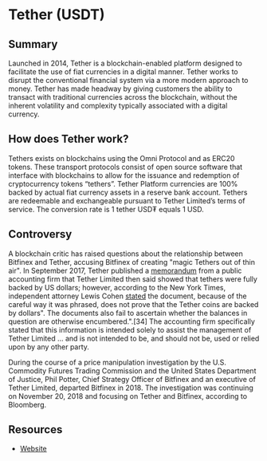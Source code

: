 # Tether (USDT)

## Summary

Launched in 2014, Tether is a blockchain-enabled platform designed to facilitate the use of fiat currencies in a digital manner. Tether works to disrupt the conventional financial system via a more modern approach to money. Tether has made headway by giving customers the ability to transact with traditional currencies across the blockchain, without the inherent volatility and complexity typically associated with a digital currency.

## How does Tether work?

Tethers exists on blockchains using the Omni Protocol and as ERC20 tokens. These transport protocols consist of open source software that interface with blockchains to allow for the issuance and redemption of cryptocurrency tokens “tethers”. Tether Platform currencies are 100% backed by actual fiat currency assets in a reserve bank account. Tethers are redeemable and exchangeable pursuant to Tether Limited’s terms of service. The conversion rate is 1 tether USD₮ equals 1 USD.

## Controversy

A blockchain critic has raised questions about the relationship between Bitfinex and Tether, accusing Bitfinex of creating "magic Tethers out of thin air". In September 2017, Tether published a [memorandum](https://tether.to/wp-content/uploads/2017/09/Final-Tether-Consulting-Report-9-15-17_Redacted.pdf) from a public accounting firm that Tether Limited then said showed that tethers were fully backed by US dollars; however, according to the New York Times, independent attorney Lewis Cohen [stated](https://www.nytimes.com/2017/11/21/technology/bitcoin-bitfinex-tether.html) the document, because of the careful way it was phrased, does not prove that the Tether coins are backed by dollars". The documents also fail to ascertain whether the balances in question are otherwise encumbered.".[34] The accounting firm specifically stated that this information is intended solely to assist the management of Tether Limited ... and is not intended to be, and should not be, used or relied upon by any other party.

During the course of a price manipulation investigation by the U.S. Commodity Futures Trading Commission and the United States Department of Justice, Phil Potter, Chief Strategy Officer of Bitfinex and an executive of Tether Limited, departed Bitfinex in 2018. The investigation was continuing on November 20, 2018 and focusing on Tether and Bitfinex, according to Bloomberg.

## Resources
* [Website](https://tether.to/)
